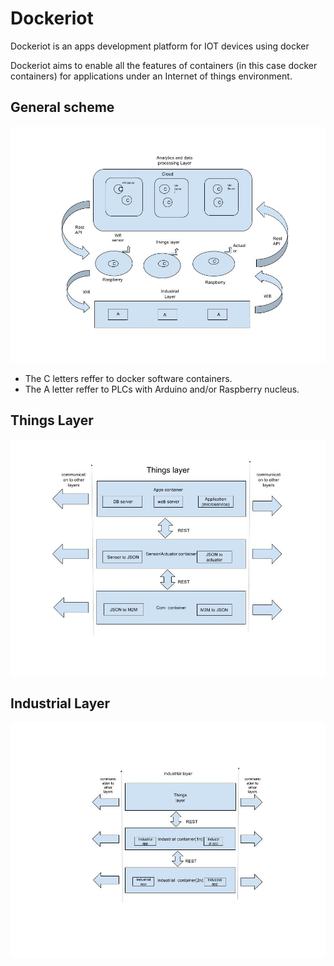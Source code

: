 # Dockeriot

Dockeriot is an apps development platform for IOT devices using docker

Dockeriot aims to enable all the features of containers (in this case docker containers) for applications
under an Internet of things environment. 


## General scheme


<img src="./IOtplatform2.jpg">

* The C letters reffer to docker software containers.
* The A letter reffer to PLCs with Arduino and/or Raspberry nucleus.

## Things Layer

<img src="./Things layer2(1).jpg ">
 
## Industrial Layer

<img src="./Industrial layer2.jpg ">




